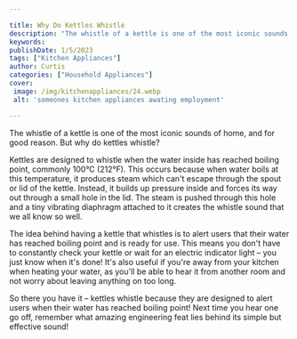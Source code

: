 ```yaml
---

title: Why Do Kettles Whistle
description: "The whistle of a kettle is one of the most iconic sounds of home, and for good reason. But why do kettles whistle?...you wont regret reading on"
keywords: 
publishDate: 1/5/2023
tags: ["Kitchen Appliances"]
author: Curtis
categories: ["Household Appliances"]
cover: 
 image: /img/kitchenappliances/24.webp
 alt: 'someones kitchen appliances awating employment'

---
```


The whistle of a kettle is one of the most iconic sounds of home, and for good reason. But why do kettles whistle?

Kettles are designed to whistle when the water inside has reached boiling point, commonly 100°C (212°F). This occurs because when water boils at this temperature, it produces steam which can't escape through the spout or lid of the kettle. Instead, it builds up pressure inside and forces its way out through a small hole in the lid. The steam is pushed through this hole and a tiny vibrating diaphragm attached to it creates the whistle sound that we all know so well.

The idea behind having a kettle that whistles is to alert users that their water has reached boiling point and is ready for use. This means you don't have to constantly check your kettle or wait for an electric indicator light – you just know when it's done! It's also useful if you're away from your kitchen when heating your water, as you'll be able to hear it from another room and not worry about leaving anything on too long.

So there you have it – kettles whistle because they are designed to alert users when their water has reached boiling point! Next time you hear one go off, remember what amazing engineering feat lies behind its simple but effective sound!
